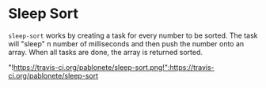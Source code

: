 # Sleep Sort

`sleep-sort` works by creating a task for every number to be sorted. The task
will "sleep" n number of milliseconds and then push the number onto an array.
When all tasks are done, the array is returned sorted.

"!https://travis-ci.org/pablonete/sleep-sort.png!":https://travis-ci.org/pablonete/sleep-sort